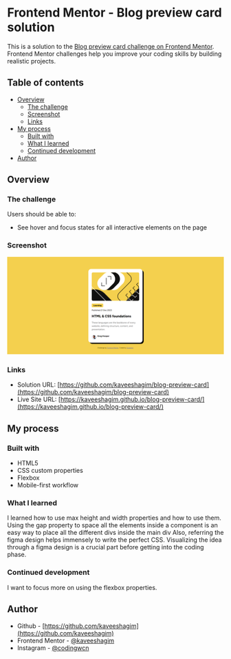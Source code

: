 # Frontend Mentor - Blog preview card solution

This is a solution to the [Blog preview card challenge on Frontend Mentor](https://www.frontendmentor.io/challenges/blog-preview-card-ckPaj01IcS). Frontend Mentor challenges help you improve your coding skills by building realistic projects. 

## Table of contents

- [Overview](#overview)
  - [The challenge](#the-challenge)
  - [Screenshot](#screenshot)
  - [Links](#links)
- [My process](#my-process)
  - [Built with](#built-with)
  - [What I learned](#what-i-learned)
  - [Continued development](#continued-development)
- [Author](#author)


## Overview

### The challenge

Users should be able to:

- See hover and focus states for all interactive elements on the page

### Screenshot

![](./screenshot.png)


### Links

- Solution URL: [https://github.com/kaveeshagim/blog-preview-card](https://github.com/kaveeshagim/blog-preview-card)
- Live Site URL: [https://kaveeshagim.github.io/blog-preview-card/](https://kaveeshagim.github.io/blog-preview-card/)

## My process

### Built with

- HTML5
- CSS custom properties
- Flexbox
- Mobile-first workflow

### What I learned

I learned how to use max height and width properties and how to use them. Using the gap property to space all the elements inside a component is an easy way to place all the different divs inside the main div
Also, referring the figma design helps immensely to write the perfect CSS. Visualizing the idea through a figma design is a crucial part before getting into the coding phase.


### Continued development

I want to focus more on using the flexbox properties.


## Author

- Github - [https://github.com/kaveeshagim](https://github.com/kaveeshagim)
- Frontend Mentor - [@kaveeshagim](https://www.frontendmentor.io/profile/kaveeshagim)
- Instagram - [@codingwcn](https://www.instagram.com/codingwcn)

